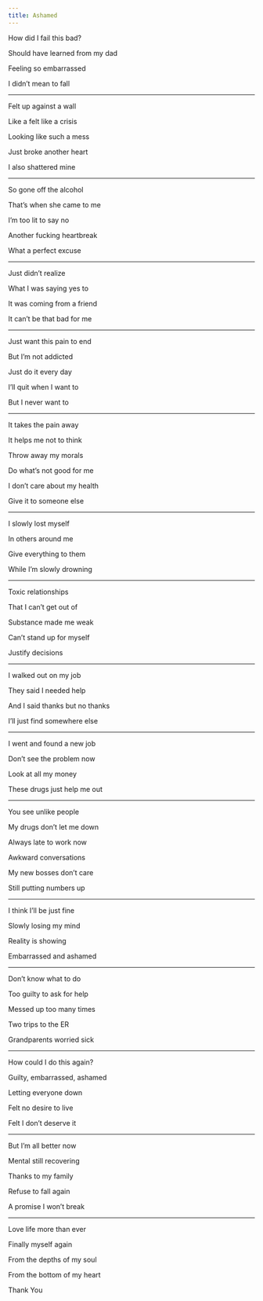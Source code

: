```yaml
---
title: Ashamed
---
```


How did I fail this bad?

Should have learned from my dad 

Feeling so embarrassed 

I didn’t mean to fall 

---

Felt up against a wall 

Like a felt like a crisis 

Looking like such a mess 

Just broke another heart 

I also shattered mine



---

So gone off the alcohol 

That’s when she came to me 

I’m too lit to say no 

Another fucking heartbreak 

What a perfect excuse 



---

Just didn’t realize 

What I was saying yes to 

It was coming from a friend 

It can’t be that bad for me 



---

Just want this pain to end 

But I’m not addicted 

Just do it every day 

I’ll quit when I want to 

But I never want to 



---

It takes the pain away 

It helps me not to think 

Throw away my morals 

Do what’s not good for me 

I don’t care about my health 

Give it to someone else 



---

I slowly lost myself 

In others around me 

Give everything to them 

While I’m slowly drowning 



---

Toxic relationships 

That I can’t get out of 

Substance made me weak 

Can’t stand up for myself 

Justify decisions 



---

I walked out on my job 

They said I needed help 

And I said thanks but no thanks 

I’ll just find somewhere else 



---

I went and found a new job 

Don’t see the problem now 

Look at all my money 

These drugs just help me out 



---

You see unlike people 

My drugs don’t let me down

Always late to work now

Awkward conversations 

My new bosses don’t care 

Still putting numbers up 



---

I think I’ll be just fine 

Slowly losing my mind 

Reality is showing 

Embarrassed and ashamed 



---

Don’t know what to do 

Too guilty to ask for help

Messed up too many times 

Two trips to the ER 

Grandparents worried sick 



---

How could I do this again? 

Guilty, embarrassed, ashamed 

Letting everyone down 

Felt no desire to live 

Felt I don’t deserve it 



---

But I’m all better now 

Mental still recovering 

Thanks to my family 

Refuse to fall again 

A promise I won’t break 



---

Love life more than ever 

Finally myself again 

From the depths of my soul 

From the bottom of my heart 

Thank You
